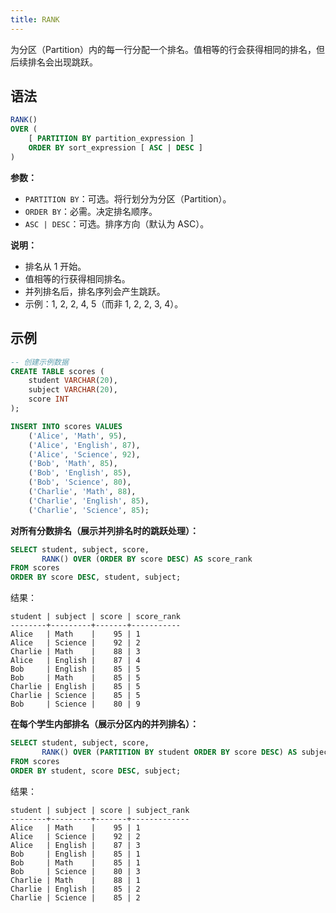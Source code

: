 ```yaml
---
title: RANK
---
```


为分区（Partition）内的每一行分配一个排名。值相等的行会获得相同的排名，但后续排名会出现跳跃。

## 语法

```sql
RANK() 
OVER (
    [ PARTITION BY partition_expression ]
    ORDER BY sort_expression [ ASC | DESC ]
)
```

**参数：**
- `PARTITION BY`：可选。将行划分为分区（Partition）。
- `ORDER BY`：必需。决定排名顺序。
- `ASC | DESC`：可选。排序方向（默认为 ASC）。

**说明：**
- 排名从 1 开始。
- 值相等的行获得相同排名。
- 并列排名后，排名序列会产生跳跃。
- 示例：1, 2, 2, 4, 5（而非 1, 2, 2, 3, 4）。

## 示例

```sql
-- 创建示例数据
CREATE TABLE scores (
    student VARCHAR(20),
    subject VARCHAR(20),
    score INT
);

INSERT INTO scores VALUES
    ('Alice', 'Math', 95),
    ('Alice', 'English', 87),
    ('Alice', 'Science', 92),
    ('Bob', 'Math', 85),
    ('Bob', 'English', 85),
    ('Bob', 'Science', 80),
    ('Charlie', 'Math', 88),
    ('Charlie', 'English', 85),
    ('Charlie', 'Science', 85);
```

**对所有分数排名（展示并列排名时的跳跃处理）：**

```sql
SELECT student, subject, score,
       RANK() OVER (ORDER BY score DESC) AS score_rank
FROM scores
ORDER BY score DESC, student, subject;
```

结果：
```
student | subject | score | score_rank
--------+---------+-------+-----------
Alice   | Math    |    95 | 1
Alice   | Science |    92 | 2
Charlie | Math    |    88 | 3
Alice   | English |    87 | 4
Bob     | English |    85 | 5
Bob     | Math    |    85 | 5
Charlie | English |    85 | 5
Charlie | Science |    85 | 5
Bob     | Science |    80 | 9
```

**在每个学生内部排名（展示分区内的并列排名）：**

```sql
SELECT student, subject, score,
       RANK() OVER (PARTITION BY student ORDER BY score DESC) AS subject_rank
FROM scores
ORDER BY student, score DESC, subject;
```

结果：
```
student | subject | score | subject_rank
--------+---------+-------+-------------
Alice   | Math    |    95 | 1
Alice   | Science |    92 | 2
Alice   | English |    87 | 3
Bob     | English |    85 | 1
Bob     | Math    |    85 | 1
Bob     | Science |    80 | 3
Charlie | Math    |    88 | 1
Charlie | English |    85 | 2
Charlie | Science |    85 | 2
```